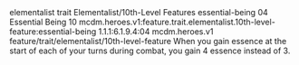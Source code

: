 <ability>
  <metadata>
    <class>elementalist</class>
    <feature_type>trait</feature_type>
    <file_dpath>Elementalist/10th-Level Features</file_dpath>
    <item_id>essential-being</item_id>
    <item_index>04</item_index>
    <item_name>Essential Being</item_name>
    <level>10</level>
    <scc>mcdm.heroes.v1:feature.trait.elementalist.10th-level-feature:essential-being</scc>
    <scdc>1.1.1:6.1.9.4:04</scdc>
    <source>mcdm.heroes.v1</source>
    <type>feature/trait/elementalist/10th-level-feature</type>
  </metadata>
  <effects>
    <effect type="mundane">When you gain essence at the start of each of your turns during combat, you gain 4 essence instead of 3.</effect>
  </effects>
</ability>
